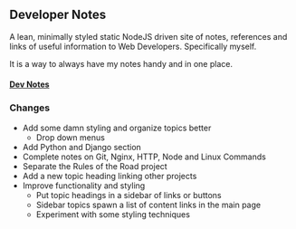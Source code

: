 ## Developer Notes

A lean, minimally styled static NodeJS driven site of notes, references and links of useful information to Web Developers.  Specifically myself.

It is a way to always have my notes handy and in one place.

#### [Dev Notes](https://developer-notes.herokuapp.com/)  

### Changes

* Add some damn styling and organize topics better
    * Drop down menus
* Add Python and Django section
* Complete notes on Git, Nginx, HTTP, Node and Linux Commands
* Separate the Rules of the Road project
* Add a new topic heading linking other projects
* Improve functionality and styling
    * Put topic headings in a sidebar of links or buttons
    * Sidebar topics spawn a list of content links in the main page
    * Experiment with some styling techniques


